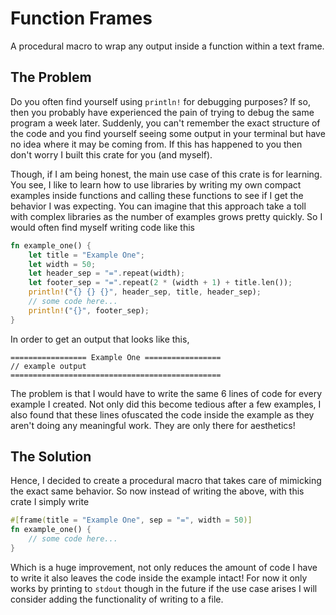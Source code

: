 # Function Frames

A procedural macro to wrap any output inside a function within a text frame.

## The Problem

Do you often find yourself using `println!` for debugging purposes? If so, then you probably have experienced the pain of trying to debug the same program a week later. Suddenly, you can't remember the exact structure of the code and you find yourself seeing some output in your terminal but have no idea where it may be coming from. If this has happened to you then don't worry I built this crate for you (and myself).

Though, if I am being honest, the main use case of this crate is for learning. You see, I like to learn how to use libraries by writing my own compact examples inside functions and calling these functions to see if I get the behavior I was expecting. You can imagine that this approach take a toll with complex libraries as the number of examples grows pretty quickly. So I would often find myself writing code like this

```rust
fn example_one() {
    let title = "Example One";
    let width = 50;
    let header_sep = "=".repeat(width);
    let footer_sep = "=".repeat(2 * (width + 1) + title.len());
    println!("{} {} {}", header_sep, title, header_sep);
    // some code here...
    println!("{}", footer_sep);
}
```
In order to get an output that looks like this,

```
================= Example One =================
// example output
===============================================
```

The problem is that I would have to write the same 6 lines of code for every example I created. Not only did this become tedious after a few examples, I also found that these lines ofuscated the code inside the example as they aren't doing any meaningful work. They are only there for aesthetics! 

## The Solution

Hence, I decided to create a procedural macro that takes care of mimicking the exact same behavior. So now instead of writing the above, with this crate I simply write

```rust
#[frame(title = "Example One", sep = "=", width = 50)]
fn example_one() {
    // some code here...
}
```

Which is a huge improvement, not only reduces the amount of code I have to write it also leaves the code inside the example intact! For now it only works by printing to `stdout` though in the future if the use case arises I will consider adding the functionality of writing to a file.
